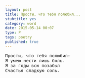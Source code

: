 ```yaml
---
layout: post
title: Прости, что тебя полюбил...
stubtitle: yes
category: word
date: 2015-05-14 00:07
type: P
tags: poetry
published: true
---
```


<pre>
Прости, что тебя полюбил:
Я умею нести лишь боль.
Я за годы всю позабыл
Счастья сладкую соль.
</pre>
